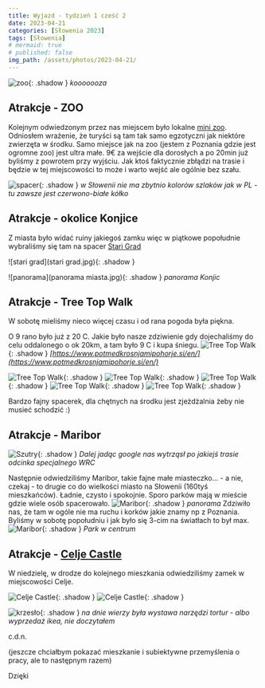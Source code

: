 ```yaml
---
title: Wyjazd - tydzień 1 cześć 2
date: 2023-04-21
categories: [Słowenia 2023]
tags: [Słowenia]
# mermaid: true
# published: false
img_path: /assets/photos/2023-04-21/
---
```

![zoo](zoo.jpg){: .shadow }
_kooooooza_

## Atrakcje - ZOO
Kolejnym odwiedzonym przez nas miejscem było lokalne [mini zoo](https://zooland.si/). Odniosłem wrażenie, że turyści są tam tak samo egzotyczni jak niektóre zwierzęta w środku. 
Samo miejsce jak na zoo (jestem z Poznania gdzie jest ogromne zoo) jest ultra małe. 9€ za wejście dla dorosłych a po 20min już byliśmy z powrotem przy wyjściu. 
Jak ktoś faktycznie zbłądzi na trasie i będzie w tej miejscowości to może i warto wejść ale ogólnie bez szału.


![spacer](szlak.jpg){: .shadow }
_w Słowenii nie ma zbytnio kolorów szlaków jak w PL - tu zawsze jest czerwono-białe kółko_

## Atrakcje - okolice Konjice

Z miasta było widać ruiny jakiegoś zamku więc w piątkowe popołudnie wybraliśmy się tam na spacer [Stari Grad](https://goo.gl/maps/HCListSowrYugbwWA)

![stari grad](stari grad.jpg){: .shadow }

![panorama](panorama miasta.jpg){: .shadow }
_panorama Konjic_

## Atrakcje - Tree Top Walk
W sobotę mieliśmy nieco więcej czasu i od rana pogoda była piękna. 

O 9 rano było już z 20 C.
Jakie było nasze zdziwienie gdy dojechaliśmy do celu oddalonego o ok 20km, a tam było 9 C i kupa śniegu. 
![Tree Top Walk](ttw1.jpg){: .shadow }
_[https://www.potmedkrosnjamipohorje.si/en/](https://www.potmedkrosnjamipohorje.si/en/)_


![Tree Top Walk](ttw2.jpg){: .shadow }
![Tree Top Walk](ttw3.jpg){: .shadow }
![Tree Top Walk](ttw4.jpg){: .shadow }
![Tree Top Walk](ttw5.jpg){: .shadow }
![Tree Top Walk](ttw6.jpg){: .shadow }

Bardzo fajny spacerek, dla chętnych na środku jest zjeżdżalnia żeby nie musieć schodzić :)

## Atrakcje - Maribor
![Szutry](szutry.jpg){: .shadow }
_Dalej jadąc google nas wytrząsł po jakiejś trasie odcinka specjalnego WRC_

Następnie odwiedziliśmy Maribor, takie fajne małe miasteczko... - a nie, czekaj - to drugie co do wielkości miasto na Słowenii (160tyś mieszkańców). Ładnie, czysto i spokojnie. Sporo parków mają w mieście gdzie wiele osób spacerowało.
![Maribor](maribor1.jpg){: .shadow }
_panorama_
Zdziwiło nas, że tam w ogóle nie ma ruchu i korków jakie znamy np z Poznania. Byliśmy w sobotę popołudniu i jak było się 3-cim na światłach to był max. 
![Maribor](maribor2.jpg){: .shadow }
_Park w centrum_


## Atrakcje - [Celje Castle](https://goo.gl/maps/RJeSUZ61cVmz7gxr6)

W niedzielę, w drodze do kolejnego mieszkania odwiedziliśmy zamek w miejscowości Celje. 


![Celje Castle](celje1.jpg){: .shadow }
![Celje Castle](celje2.jpg){: .shadow }


![krzesło](krzeslo.jpg){: .shadow }
_na dnie wierzy była wystawa narzędzi tortur - albo wyprzedaż ikea, nie doczytałem_

c.d.n.

(jeszcze chciałbym pokazać mieszkanie i subiektywne przemyślenia o pracy, ale to następnym razem)

Dzięki


<!-- 
## Mieszkanie
## Praca

### Przemyślenia -->
